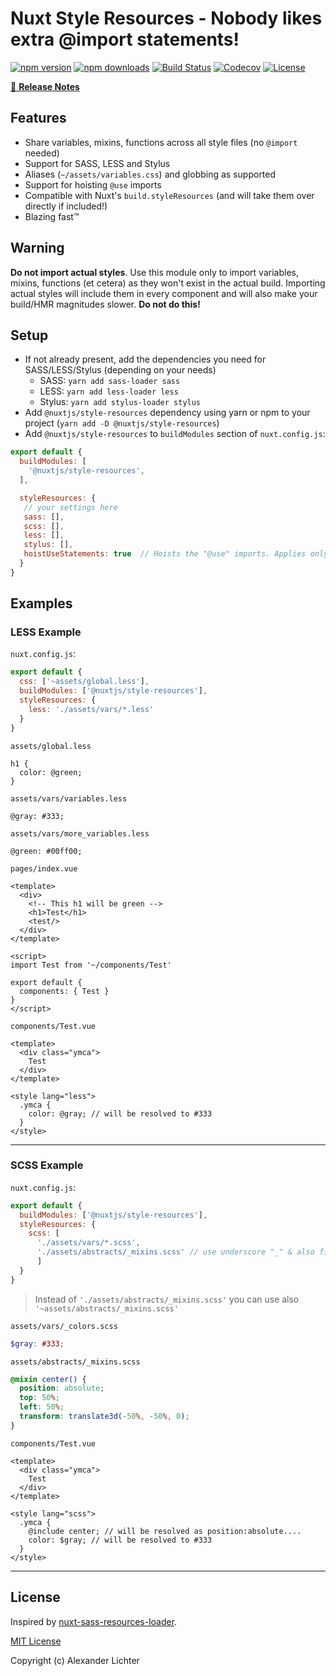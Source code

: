 # Nuxt Style Resources - Nobody likes extra @import statements!

[![npm version][npm-version-src]][npm-version-href]
[![npm downloads][npm-downloads-src]][npm-downloads-href]
[![Build Status][travis-ci-src]][travis-ci-href]
[![Codecov][codecov-src]][codecov-href]
[![License][license-src]][license-href]

>

[📖 **Release Notes**](CHANGELOG.md)

## Features

* Share variables, mixins, functions across all style files (no `@import` needed)
* Support for SASS, LESS and Stylus
* Aliases (`~/assets/variables.css`) and globbing as supported
* Support for hoisting `@use` imports
* Compatible with Nuxt's `build.styleResources` (and will take them over directly if included!)
* Blazing fast:tm:

## Warning

**Do not import actual styles**.
Use this module only to import variables, mixins, functions (et cetera) as they won't exist in the actual build. Importing actual styles will include them in every component and will also make your build/HMR magnitudes slower.
**Do not do this!**

## Setup

- If not already present, add the dependencies you need for SASS/LESS/Stylus (depending on your needs)
  - SASS: `yarn add sass-loader sass`
  - LESS: `yarn add less-loader less`
  - Stylus: `yarn add stylus-loader stylus`
- Add `@nuxtjs/style-resources` dependency using yarn or npm to your project (`yarn add -D @nuxtjs/style-resources`)
- Add `@nuxtjs/style-resources` to `buildModules` section of `nuxt.config.js`:

```js
export default {
  buildModules: [
    '@nuxtjs/style-resources',
  ],

  styleResources: {
   // your settings here
   sass: [],
   scss: [],
   less: [],
   stylus: [],
   hoistUseStatements: true  // Hoists the "@use" imports. Applies only to "sass", "scss" and "less". Default: false.
  }
}
```

## Examples

### LESS Example

`nuxt.config.js`:
```js
export default {
  css: ['~assets/global.less'],
  buildModules: ['@nuxtjs/style-resources'],
  styleResources: {
    less: './assets/vars/*.less'
  }
}
```

`assets/global.less`
```less
h1 {
  color: @green;
}
```

`assets/vars/variables.less`

```less
@gray: #333;
```

`assets/vars/more_variables.less`

```less
@green: #00ff00;
```

`pages/index.vue`
```vue
<template>
  <div>
    <!-- This h1 will be green -->
    <h1>Test</h1>
    <test/>
  </div>
</template>

<script>
import Test from '~/components/Test'

export default {
  components: { Test }
}
</script>

```

`components/Test.vue`
```vue
<template>
  <div class="ymca">
    Test
  </div>
</template>

<style lang="less">
  .ymca {
    color: @gray; // will be resolved to #333
  }
</style>
```

---

### SCSS Example

`nuxt.config.js`:
```js
export default {
  buildModules: ['@nuxtjs/style-resources'],
  styleResources: {
    scss: [
      './assets/vars/*.scss',
      './assets/abstracts/_mixins.scss' // use underscore "_" & also file extension ".scss"
      ]
  }
}
```

> Instead of `'./assets/abstracts/_mixins.scss'` you can use also `'~assets/abstracts/_mixins.scss'`

`assets/vars/_colors.scss`
```scss
$gray: #333;
```

`assets/abstracts/_mixins.scss`

```scss
@mixin center() {
  position: absolute;
  top: 50%;
  left: 50%;
  transform: translate3d(-50%, -50%, 0);
}
```

`components/Test.vue`
```vue
<template>
  <div class="ymca">
    Test
  </div>
</template>

<style lang="scss">
  .ymca {
    @include center; // will be resolved as position:absolute....
    color: $gray; // will be resolved to #333
  }
</style>
```

---

## License

Inspired by [nuxt-sass-resources-loader](https://github.com/anteriovieira/nuxt-sass-resources-loader).

[MIT License](LICENSE)

Copyright (c) Alexander Lichter

<!-- Badges -->
[npm-version-src]: https://img.shields.io/npm/v/@nuxtjs/style-resources/latest.svg?style=flat-square
[npm-version-href]: https://npmjs.com/package/@nuxtjs/style-resources

[npm-downloads-src]: https://img.shields.io/npm/dt/@nuxtjs/style-resources.svg?style=flat-square
[npm-downloads-href]: https://npmjs.com/package/@nuxtjs/style-resources

[travis-ci-src]: https://travis-ci.com/nuxt-community/style-resources-module.svg?branch=master
[travis-ci-href]: https://travis-ci.com/nuxt-community/style-resources-module

[codecov-src]: https://img.shields.io/codecov/c/github/nuxt-community/style-resources-module.svg?style=flat-square
[codecov-href]: https://codecov.io/gh/nuxt-community/style-resources-module

[license-src]: https://img.shields.io/npm/l/@nuxtjs/style-resources.svg?style=flat-square
[license-href]: https://npmjs.com/package/@nuxtjs/style-resources
